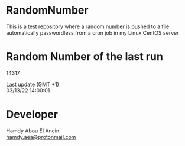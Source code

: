 # RandomNumber    
This is a test repository where a random number is pushed to a file automatically passwordless from a cron job in my Linux CentOS server    
# Random Number of the last run   
14317
      
Last update (GMT +1)    
03/13/22 14:00:01
# Developer    
Hamdy Abou El Anein   
hamdy.aea@protonmail.com
